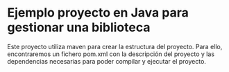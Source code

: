 # Ejemplo proyecto en Java para gestionar una biblioteca
Este proyecto utiliza maven para crear la estructura del proyecto. Para ello, encontraremos un fichero pom.xml con la descripción del proyecto y las dependencias necesarias para poder compilar y ejecutar el proyecto.
